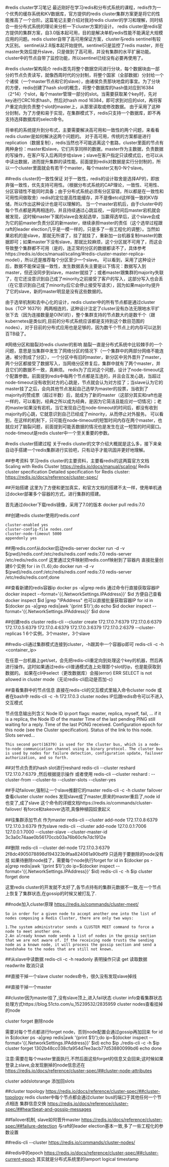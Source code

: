 #redis cluster学习笔记
最近刚好在学习redis和分布式系统的课程，redis作为一个优秀的缓存系统和KV数据库，官方提供的redis cluster集群方案更是将它的性能推高了一个台阶。这篇笔记主要介绍对我对redis cluster的学习和理解，同时结合一些分布式系统的理论来分析一下cluster方案的设计。
redis cluster是redis官方提供的集群方案，自3.0版本起可用，目的是解决单机redis性能不能满足大规模应用的问题。redis cluster自带了高可用保证方案，cluster与redis sentinel有较大区别。
sentinel从2.8版本起开始提供。sentinel只是监控了redis master，并在master失效后提升slave，只是做到了高可用，并没有集群的水平扩展功能。cluster中的节点自带了监控功能，所以sentinel已经没有必要再使用了。

#redis cluster架构简介
redis首先将整个数据空间进行分块，每个数据块由一部分的节点负责读写，就像西周时代的分封制，将整个国家（全部数据）分封给一个个诸侯（一个master节点和它的slave），由诸侯负责那块地盘的事宜。为了分块的方便，redis创建了hash slot的概念，将整个数据库的hash值对应到16384（2^14）个slot，每个master管理一部分的slot。当需要获取某个key时，先对key进行CRC16求hash，然后对hash mod 16384，即可求到对应的slot，再将客户重定向到负责整个slot的master上，从那里读取或修改数据。
由于采用了这种分封制，为了方便和易于实现，在集群模式下，redis只支持一个数据库，即不再支持选择数据库的select命令。

将单机的系统提升到分布式，主要需要解决高可用和一致性的两个问题，来看看redis cluster是如何解决这两个问题的。
对于高可用，传统的方案都是进行replication（数据复制），redis当然也不可能逃离这个套路，cluster里面的节点有两种身份：master和slave，它们共享同样的数据，master作为主数据，负责数据的写操作，在客户写入后再同步给slave；slave在客户指定只读模式后，也可以从中读出数据，进而提升集群的读性能。前面提到redis对数据是实行分封制的，所以一个cluster里面就会有若干个master，每个master又有0-N个slave。

##redis cluster的一致性保证
对于一致性，redis的设计取舍是选择AP的，即放弃强一致性，优先支持可用性。（根据分布式系统的CAP理论，一致性、可用性、分区容错性不能同时具备；由于分布式系统必须有分区容错，所以都是在一致性和可用性间做取舍）redis的定位是高性能缓存，并不是像etcd这样强一致的KV存储，所以作出这种设计也是可以理解的。
当一个master宕机后，由于cluster中的每个节点都是两两相连的，并且持续通过心跳监视，一段时间后master宕机就会被发现，这时候master下属的slave会发起选举，当赢得选举后，这个slave会成为它的前master负责分区的新master，继续承担master的责任（这个选举过程跟raft的leader election几乎是一模一样的，只是多了一些工程化的调整）。当然如果宕机的是slave，那就无所谓了，挂了就挂了，重新加一台机器复制master的数据即可；如果master下没有slave，那就比较麻烦，这个分区就不可用了，而这会导致整个集群都不可用（是的，连正常的分区的数据都读不了，具体参考https://redis.io/docs/manual/scaling/#redis-cluster-master-replica-model），所以还是推荐每个分区至少一个slave。
可以看到，采用了这种设计后，数据不能保证强一致性，发生数据丢失主要是以下情况：数据写入到master，但还没同步到slave，master就挂了；或者master跟集群的majority失联了，在它还没意识到自己成了minority之前接受了客户的写入，这部分写入也会丢（在它意识到自己成了minority后它会停止接受写请求），因为如果majority提升了它的slave，新的master明显是没有这些数据的。

由于选举机制和去中心化的设计，redis cluster中的所有节点都是通过cluster bus（TCP 16379）两两相连的，这种设计注定了cluster没有办法无限地水平扩张下去（因为连接数量是O(N!)的），整个集群支持的节点数大约是数千个（跟kubernetes是类似的,目前的分布式系统应该都是支持到这个数目范围的nodes），对于目前的分布式应用也是足够的，因为数千个节点上的内存可以达到百TB级了。

#网络分区和脑裂对redis cluster的影响
脑裂一直是分布式系统中比较棘手的一个问题，意思是当集群中发生了网络分区的情况下（一个集群中的两部分网络不能连通，被分割成了分区），一个分区中有旧的master，新分区中另外晋升了master，两个分区都接受了数据写入，当网络分区修复后，集群中就有了两个master，并且它们的数据不一致，真麻烦。
redis为了应对这个问题，设计了node-timeout这个配置参数。前面提到redis中每两个节点都是互连的，并且会互发心跳，当超过node-timeout没有收到对方的心跳是，节点就会认为对方挂了；当slave认为它的master挂了之后，会向其他节点发起自己选举为master的投票，当收到了majority的赞成票（超过半数）后，就成为了新的master（这部分其实和raft也是一样的，可以看到，经典之所以成为经典，是因为它简洁且能应对一切情况）；老的master如果没有宕机，当它发现自己在node-timeout的时间后，都没有收到majority的心跳，它就意识到自己已经成了minority，从而停止对外服务。
可以看到，在这样的机制下，只可能在node-timeout的短暂时间内存在两个master，也就应对了脑裂问题，前面提到可能丢数据的情况也是发生在这一短暂的时间窗口。node-timeout是redis cluster中一个至关重要的参数。



#redis cluster搭建过程
关于redis cluster的文字介绍大概就是这么多，接下来亲自动手搭建一个redis集群进行实验吧，只有动手才能巩固并更好地理解。

##参考资料
学习redis cluster的主要资料，主要看redis的这两篇官方文档
Scaling with Redis Cluster https://redis.io/docs/manual/scaling/
Redis cluster specification Detailed specification for Redis cluster: https://redis.io/docs/reference/cluster-spec/

##开始搭建
这里为了方便和更加真实，和官方文档的搭建不太一样，使用单机通过docker部署多个容器的方式，进行集群的搭建。

首先通过docker下载redis镜像，采用了7.0的版本
docker pull redis:7.0

##创建redis cluster使用的redis.conf
```
cluster-enabled yes
cluster-config-file nodes.conf
cluster-node-timeout 5000
appendonly yes
```

##用redis.conf从docker启动redis-server
docker run -d -v $(pwd)/redis.conf:/etc/redis/redis.conf redis:7.0 redis-server /etc/redis/redis.conf
这里通过文件映射把redis.conf映射到了容器内
直接批量创建6个实例
for i in {1..6};do docker run -d -v $(pwd)/redis.conf:/etc/redis/redis.conf redis:7.0 redis-server /etc/redis/redis.conf;done

##查看新建的redis容器ip
docker ps -a|grep redis
通过命令行直接获取容器IP
docker inspect --format='{{.NetworkSettings.IPAddress}}' $id
方便自己查看
docker inspect $id |grep "IPAddress"
也可以直接批量获取容器IP
for id in $(docker ps -a|grep redis|awk '{print $1}');do
    echo $id
    docker inspect --format='{{.NetworkSettings.IPAddress}}' $id
done

##创建redis cluster
redis-cli --cluster create 172.17.0.7:6379 172.17.0.6:6379 172.17.0.5:6379 172.17.0.4:6379 172.17.0.3:6379 172.17.0.2:6379 --cluster-replicas 1
6个实例，3个master，3个slave



##redis-cli通过集群模式连接到cluster，-h跟其中一个容器ip即可
redis-cli -c -h <container_ip>

在任意一台机器上get/set，会先把redis-cli重定向到处理这个key的机器，然后再进行操作。这时如果通过redis-cli普通模式连上处理那个slot的ip，也是能获取到数据的。
如果在cli中select（更改数据库）会报(error) ERR SELECT is not allowed in cluster mode（无论redis-cli启动是否加-c)

##查看集群中的节点信息
直接在redis-cli的交互模式里输入命令cluster node
或者在bash中
redis-cli -c -h 172.17.0.3 cluster nodes
IP后跟redis命令可以不进入交互模式

节点信息输出列含义
Node ID
ip:port
flags: master, replica, myself, fail, ...
if it is a replica, the Node ID of the master
Time of the last pending PING still waiting for a reply.
Time of the last PONG received.
Configuration epoch for this node (see the Cluster specification).
Status of the link to this node.
Slots served...
```
This second port(16379) is used for the cluster bus, which is a node-to-node communication channel using a binary protocol. The cluster bus is used by nodes for failure detection, configuration update, failover authorization, and so forth.
```

##对节点负责的hash slot进行reshard
redis-cli --cluster reshard 172.17.0.7:6379 ,然后根据提示操作
或者使用
redis-cli --cluster reshard <host>:<port> --cluster-from <node-id> --cluster-to <node-id> --cluster-slots <number of slots> --cluster-yes

##手动failover,强制让一个slave推翻它的master
redis-cli -c -h <slave-ip>
cluster failover
查看cluster
cluster nodes
发现slave成了master,原来的master重启了,node id也变了,成了slave
这个命令的详细文档https://redis.io/commands/cluster-failover/
有force和takeover选项,真像种植园奴隶起义

##往集群添加节点
作为master
redis-cli --cluster add-node 172.17.0.8:6379 172.17.0.3:6379
作为slave
redis-cli --cluster add-node 127.0.0.1:7006 127.0.0.1:7000 --cluster-slave --cluster-master-id 3c3a0c74aae0b56170ccb03a76b60cfe7dc1912e

##删除
redis-cli --cluster del-node 172.17.0.3:6379 2f8dc4905078898d194323b9faa824061a90bdf9
只适用于要删除的node没有挂
如果待删除node挂了，需要每个node执行forget
for id in $(docker ps -a|grep redis|awk '{print $1}');do
    ip=$(docker inspect --format='{{.NetworkSettings.IPAddress}}' $id)
    redis-cli -c -h $ip cluster forget <node id>
done

这里redis cluster的开发就不太好了,各节点持有的集群元数据不一致,在一个节点上恢复了集群状态,在gossip的时候又被打乱了.

##node加入cluster原理
https://redis.io/commands/cluster-meet/
```
So in order for a given node to accept another one into the list of nodes composing a Redis Cluster, there are only two ways:

1.The system administrator sends a CLUSTER MEET command to force a node to meet another one.
2.An already known node sends a list of nodes in the gossip section that we are not aware of. If the receiving node trusts the sending node as a known node, it will process the gossip section and send a handshake to the nodes that are still not known.
```

##从slave中读数据
redis-cli -c -h <slave-ip>
readonly 表明操作只读
get <key> 读取数据
readwrite 取消只读

##直接干掉一个slave
cluster nodes命令，很久没有发现slave掉线

##直接干掉一个master

##cluster因为master挂了,没有slave顶上,进入fail状态
cluster info查看集群状态
处理方式https://blog.51cto.com/u_15239532/2835959
cluster nodes查看挂掉的node

cluster forget <node-id>删除node

需要对每个节点都进行forget node，否则node配置会通过gossip再加回来
for id in $(docker ps -a|grep redis|awk '{print $1}');do
    ip=$(docker inspect --format='{{.NetworkSettings.IPAddress}}' $id)
    echo $ip
    ./redis-cli -c -h $ip cluster forget 1302b48cc038cfa954d7ee3acb77d53880099bd6
    echo
done

注意:需要在每个master里面执行,不然后面这些forget的信息又会回来;这时候如果登录上slave,会发现删掉的node信息还在
https://redis.io/docs/reference/cluster-spec/##cluster-node-attributes

cluster addslotsrange <lower bound> <upper bound>添加回slots  

##cluster topology
https://redis.io/docs/reference/cluster-spec/##cluster-topology
redis cluster中每个节点都会通过cluster bus的端口于其他任何一个节点相连
集群信息交换 https://redis.io/docs/reference/cluster-spec/##heartbeat-and-gossip-messages

##failover机制, slave如何晋升master
https://redis.io/docs/reference/cluster-spec/##failure-detection
与raft的leader election基本一致,多了一些工程化的参数设置

##redis-cli --cluster <cmd>
https://redis.io/commands/cluster-nodes/

##redis中的epoch
https://redis.io/docs/reference/cluster-spec/##cluster-current-epoch
其实就是分布式系统里的lamport logical timestamp






